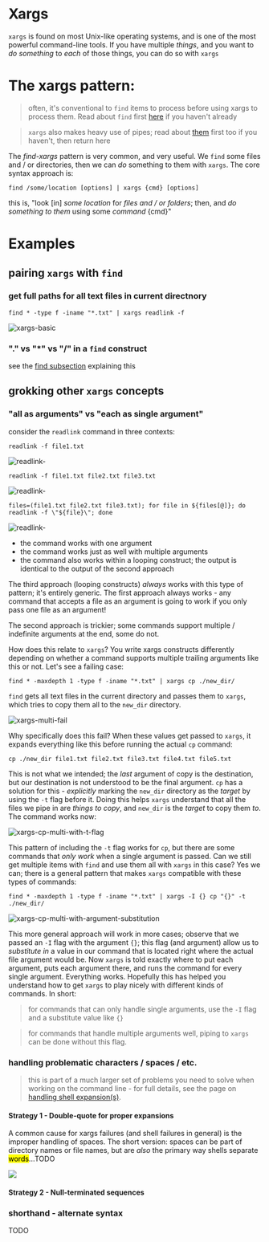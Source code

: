 # Xargs

`xargs` is found on most Unix-like operating systems, and is one of the most powerful command-line tools. If you have multiple *things*, and you want to *do something* to *each* of those things, you can do so with `xargs`

# The xargs pattern:

> often, it's conventional to `find` items to process before using xargs to process them. Read about `find` first [here](find.md) if you haven't already

> `xargs` also makes heavy use of pipes; read about [them](pipes.md) first too if you haven't, then return here

The *find-xargs* pattern is very common, and very useful. We `find` some files and / or directories, then we can *do* something to them with `xargs`. The core syntax approach is:

`find /some/location [options] | xargs {cmd} [options]`

this is, "look [in] *some location* for *files and / or folders*; then, and *do something to them* using some *command* {cmd}"

# Examples

## pairing `xargs` with `find`

### get full paths for all text files in current directnory

`find * -type f -iname "*.txt" | xargs readlink -f`

![xargs-basic](../assets/xargs-basic.gif)

### "." vs "*" vs "/" in a `find` construct

see the [find subsection](find.md#location--vs--vs--in-a-find-construct) explaining this

## grokking other `xargs` concepts

### "all as arguments" vs "each as single argument" 

consider the `readlink` command in three contexts:

`readlink -f file1.txt`

![readlink-](../assets/readlink-single.gif)

`readlink -f file1.txt file2.txt file3.txt`

![readlink-](../assets/readlink-multi.gif)

`files=(file1.txt file2.txt file3.txt); for file in ${files[@]}; do readlink -f \"${file}\"; done`

![readlink-](../assets/readlink-multi.gif)

- the command works with one argument
- the command works just as well with multiple arguments 
- the command also works within a looping construct; the output is identical to the output of the second approach

The third approach (looping constructs) *always* works with this type of pattern; it's entirely generic. The first approach always works - any command that accepts a file as an argument is going to work if you only pass one file as an argument!

The second approach is trickier; some commands support multiple / indefinite arguments at the end, some do not.

How does this relate to `xargs`? You write xargs constructs differently depending on whether a command supports multiple trailing arguments like this or not. Let's see a failing case:

`find * -maxdepth 1 -type f -iname "*.txt" | xargs cp ./new_dir/`

`find` gets all text files in the current directory and passes them to `xargs`, which tries to copy them all to the `new_dir` directory.

![xargs-multi-fail](../assets/xargs-multi-fail.gif)

Why specifically does this fail? When these values get passed to `xargs`, it expands everything like this before running the actual `cp` command:

`cp ./new_dir file1.txt file2.txt file3.txt file4.txt file5.txt`

This is not what we intended; the *last* argument of copy is the destination, but our destination is not understood to be the final argument. `cp` has a solution for this - *explicitly* marking the `new_dir` directory as the *target* by using the `-t` flag before it. Doing this helps `xargs` understand that all the files we pipe in are *things to copy*, and `new_dir` is the *target* to copy them *to*. The command works now:

![xargs-cp-multi-with-t-flag](../assets/xargs-cp-multi-with-t-flag.gif)

This pattern of including the `-t` flag works for `cp`, but there are some commands that *only work* when a single argument is passed. Can we still get multiple items with `find` and use them all with `xargs` in this case? Yes we can; there is a general pattern that makes `xargs` compatible with these types of commands:

`find * -maxdepth 1 -type f -iname "*.txt" | xargs -I {} cp "{}" -t ./new_dir/`

![xargs-cp-multi-with-argument-substitution](../assets/xargs-cp-multi-with-argument-substitution.gif)

This more general approach will work in more cases; observe that we passed an `-I` flag with the argument `{}`; this flag (and argument) allow us to *substitute in* a value in our command that is located right where the actual file argument would be. Now `xargs` is told exactly where to put each argument, puts each argument there, and runs the command for every single argument. Everything works. Hopefully this has helped you understand how to get `xargs` to play nicely with different kinds of commands. In short:

> for commands that can only handle single arguments, use the `-I` flag and a substitute value like `{}`

> for commands that handle multiple arguments well, piping to `xargs` can be done without this flag.

### handling problematic characters / spaces / etc.

> this is part of a much larger set of problems you need to solve when working on the command line - for full details, see the page on [handling shell expansion(s)](anatomy-of-problematic-shell-expanions-and-how-to-deal-with-them.md).

#### Strategy 1 - Double-quote for proper expansions

A common cause for xargs failures (and shell failures in general) is the improper handling of spaces. The short version: spaces can be part of directory names or file names, but are *also* the primary way shells separate <mark>words</mark>...TODO

![](../assets/xargs-issue-spaces-in-filename.gif)

#### Strategy 2 - Null-terminated sequences

### shorthand - alternate syntax

TODO